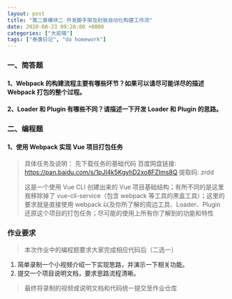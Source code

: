```yaml
---
layout: post
title: "第二章模块二 开发脚手架及封装自动化构建工作流"
date: 2020-08-23 09:28:00 +0800
categories: ["大前端"]
tags: ["泰康日记", "do homework"]
---
```


### 一、简答题
#### 1、Webpack 的构建流程主要有哪些环节？如果可以请尽可能详尽的描述 Webpack 打包的整个过程。

#### 2、Loader 和 Plugin 有哪些不同？请描述一下开发 Loader 和 Plugin 的思路。

### 二、编程题
#### 1、使用 Webpack 实现 Vue 项目打包任务
> 具体任务及说明：
> 先下载任务的基础代码  百度网盘链接: https://pan.baidu.com/s/1pJl4k5KgyhD2xo8FZIms8Q 提取码: zrdd
>
> 这是一个使用 Vue CLI 创建出来的 Vue 项目基础结构；有所不同的是这里我移除掉了 vue-cli-service（包含 webpack 等工具的黑盒工具）；这里的要求就是直接使用 webpack 以及你所了解的周边工具、Loader、Plugin 还原这个项目的打包任务；尽可能的使用上所有你了解到的功能和特性

### 作业要求

> 本次作业中的编程题要求大家完成相应代码后（二选一）
1.  简单录制一个小视频介绍一下实现思路，并演示一下相关功能。
2.  提交一个项目说明文档，要求思路流程清晰。
> 最终将录制的视频或说明文档和代码统一提交至作业仓库
